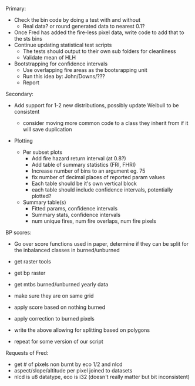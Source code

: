 Primary:
- Check the bin code by doing a test with and without
    - Real data? or round generated data to nearest 0.1?
- Once Fred has added the fire-less pixel data, write code to add that to the sts bins
- Continue updating statistical test scripts
    - The tests should output to their own sub folders for cleanliness
    - Validate mean of HLH
- Bootstrapping for confidence intervals
    - Use overlapping fire areas as the bootsrapping unit
    - Run this idea by: John/Downs/???
    - Report

Secondary:
- Add support for 1-2 new distributions, possibly update Weibull to be consistent
    - consider moving more common code to a class they inherit from if it will save duplication

- Plotting
    - Per subset plots
        - Add fire hazard return interval (at 0.8?)
        - Add table of summary statistics (FRI, FHRI)
        - Increase number of bins to an argument eg. 75
        - fix number of decimal places of reported param values
        - Each table should be it's own vertical block
        - each table should include confidence intervals, potentially plotted?
    - Summary table(s)
        - Fitted params, confidence intervals
        - Summary stats, confidence intervals
        - num unique fires, num fire overlaps, num fire pixels


BP scores:
- Go over score functions used in paper, determine if they can be split for the inbalanced classes in burned/unburned
- get raster tools
- get bp raster 
- get mtbs burned/unburned yearly data
- make sure they are on same grid
- apply score based on nothing burned
- apply correction to burned pixels

- write the above allowing for splitting based on polygons
- repeat for some version of our script


Requests of Fred:
- get # of pixels non burnt by eco 1/2 and nlcd
- aspect/slope/altitude per pixel joined to datasets
- nlcd is u8 datatype, eco is i32 (doesn't really matter but bit inconsistent)


